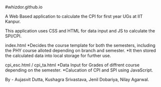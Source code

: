 #whizdor.github.io

A Web Based application to calculate the CPI for first year UGs at IIT Kanpur.

This application uses CSS and HTML for data input and JS to calculate the SPI/CPI.

index.html 
*Decides the course template for both the semesters, including the PHY course alloted depending on branch and semester.
*It then stored the calculated data into local storage for further use.


cpi_esc.html / cpi_ta.html
*Data Input for Grades of diffrent course depending on the semester. 
*Calucation of CPI and SPI using JavaScript.



By - Aujasvit Dutta, Kushagra Srivastava, Jenil Dobariya, Nilay Agarwal.
